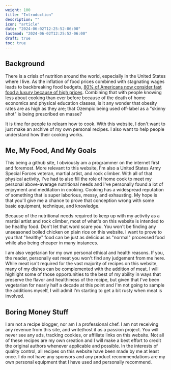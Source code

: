 ```yaml
---
weight: 100
title: "Introduction"
description: ""
icon: "article"
date: "2024-06-02T12:25:52-06:00"
lastmod: "2024-06-02T12:25:52-06:00"
draft: true
toc: true
---
```


## Background

There is a crisis of nutrition around the world, especially in the United States
where I live. As the inflation of food prices combined with stagnating wages
leads to backbreaking food budgets,
[80% of Americans now consider fast food a luxury because of high prices](https://www.foxbusiness.com/economy/americans-consider-fast-food-luxury-high-prices).
Combining that with people knowing less about cooking than ever before because
of the death of home economics and physical education classes, is it any wonder
that obesity rates are as high as they are; that Ozempic being used off-label as
a "skinny shot" is being prescribed en masse?

It is time for people to relearn how to cook. With this website, I don't want to
just make an archive of my own personal recipes. I also want to help people
understand how their cooking works.

## Me, My Food, And My Goals

This being a github site, I obviously am a programmer on the internet first and
foremost. More relevant to this website, I'm also a United States Army Special
Forces veteran, martial artist, and rock climber. With all of that physical
activity, I've had to also fill the role of home cook to meet my personal
above-average nutritional needs and I've personally found a lot of enjoyment and
meditation in cooking. Cooking has a widespread reputation of something that is
super laborious, messy, and exhausting. My hope is that you'll give me a chance
to prove that conception wrong with some basic equipment, technique, and
knowledge.

Because of the nutritional needs required to keep up with my activity as a
martial artist and rock climber, most of what's on this website is intended to
be healthy food. Don't let that word scare you. You won't be finding any
unseasoned boiled chicken on plain rice on this website. I want to prove to you
that "healthy" food can be just as delicious as "normal" processed food while
also being cheaper in many instances.

I am also vegetarian for my own personal ethical and health reasons. If you, the
reader, personally eat meat you won't find any judgement from me here. While
meat isn't required for the vast majority of recipes on this website, many of my
dishes can be complemented with the addition of meat. I will highlight some of
those opportunities to the best of my ability in ways that preserve the flavor
and healthiness of the recipe, but given that I've been vegetarian for nearly
half a decade at this point and I'm not going to sample the additions myself, I
will admit I'm starting to get a bit rusty when meat is involved.

## Boring Money Stuff

I am not a recipe blogger, nor am I a professional chef. I am not receiving any
revenue from this site, and write/host it as a passion project. You will never
see any ads, tracking cookies, or affiliate links on this website. Not all of
these recipes are my own creation and I will make a best effort to credit the
original authors whenever applicable and possible. In the interests of quality
control, all recipes on this website have been made by me at least once. I do
not have any sponsors and any product recommendations are my own personal
equipment that I have used and personally recommend.
